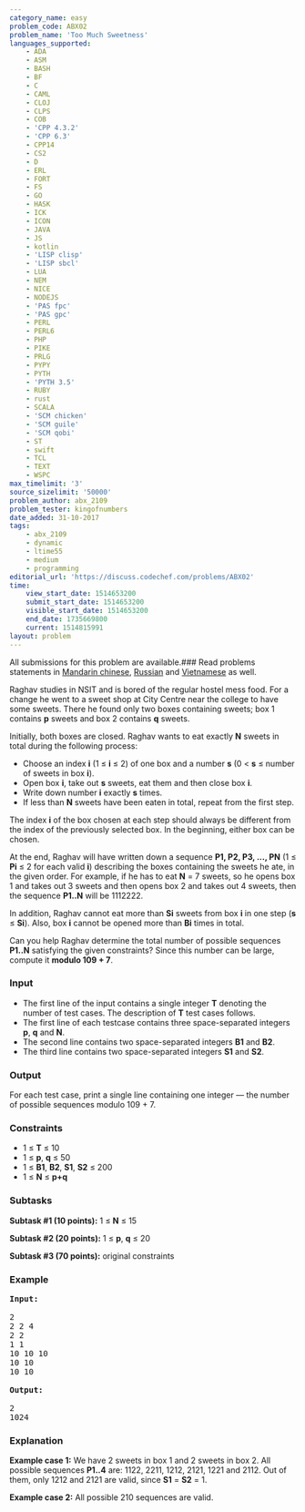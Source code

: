 ```yaml
---
category_name: easy
problem_code: ABX02
problem_name: 'Too Much Sweetness'
languages_supported:
    - ADA
    - ASM
    - BASH
    - BF
    - C
    - CAML
    - CLOJ
    - CLPS
    - COB
    - 'CPP 4.3.2'
    - 'CPP 6.3'
    - CPP14
    - CS2
    - D
    - ERL
    - FORT
    - FS
    - GO
    - HASK
    - ICK
    - ICON
    - JAVA
    - JS
    - kotlin
    - 'LISP clisp'
    - 'LISP sbcl'
    - LUA
    - NEM
    - NICE
    - NODEJS
    - 'PAS fpc'
    - 'PAS gpc'
    - PERL
    - PERL6
    - PHP
    - PIKE
    - PRLG
    - PYPY
    - PYTH
    - 'PYTH 3.5'
    - RUBY
    - rust
    - SCALA
    - 'SCM chicken'
    - 'SCM guile'
    - 'SCM qobi'
    - ST
    - swift
    - TCL
    - TEXT
    - WSPC
max_timelimit: '3'
source_sizelimit: '50000'
problem_author: abx_2109
problem_tester: kingofnumbers
date_added: 31-10-2017
tags:
    - abx_2109
    - dynamic
    - ltime55
    - medium
    - programming
editorial_url: 'https://discuss.codechef.com/problems/ABX02'
time:
    view_start_date: 1514653200
    submit_start_date: 1514653200
    visible_start_date: 1514653200
    end_date: 1735669800
    current: 1514815991
layout: problem
---
```

All submissions for this problem are available.### Read problems statements in [Mandarin chinese](http://www.codechef.com/download/translated/LTIME55/mandarin/ABX02.pdf), [Russian](http://www.codechef.com/download/translated/LTIME55/russian/ABX02.pdf) and [Vietnamese](http://www.codechef.com/download/translated/LTIME55/vietnamese/ABX02.pdf) as well.

Raghav studies in NSIT and is bored of the regular hostel mess food. For a change he went to a sweet shop at City Centre near the college to have some sweets. There he found only two boxes containing sweets; box 1 contains **p** sweets and box 2 contains **q** sweets.

Initially, both boxes are closed. Raghav wants to eat exactly **N** sweets in total during the following process:

- Choose an index **i** (1 ≤ **i** ≤ 2) of one box and a number **s** (0 &lt; **s** ≤ number of sweets in box **i**).
- Open box **i**, take out **s** sweets, eat them and then close box **i**.
- Write down number **i** exactly **s** times.
- If less than **N** sweets have been eaten in total, repeat from the first step.

The index **i** of the box chosen at each step should always be different from the index of the previously selected box. In the beginning, either box can be chosen.

At the end, Raghav will have written down a sequence **P1, P2, P3, ..., PN** (1 ≤ **Pi** ≤ 2 for each valid **i**) describing the boxes containing the sweets he ate, in the given order. For example, if he has to eat **N** = 7 sweets, so he opens box 1 and takes out 3 sweets and then opens box 2 and takes out 4 sweets, then the sequence **P1..N** will be 1112222.

In addition, Raghav cannot eat more than **Si** sweets from box **i** in one step (**s** ≤ **Si**). Also, box **i** cannot be opened more than **Bi** times in total.

Can you help Raghav determine the total number of possible sequences **P1..N** satisfying the given constraints? Since this number can be large, compute it **modulo 109 + 7**.

### Input

- The first line of the input contains a single integer **T** denoting the number of test cases. The description of **T** test cases follows.
- The first line of each testcase contains three space-separated integers **p**, **q** and **N**.
- The second line contains two space-separated integers **B1** and **B2**.
- The third line contains two space-separated integers **S1** and **S2**.

### Output

For each test case, print a single line containing one integer — the number of possible sequences modulo 109 + 7.

### Constraints

- 1 ≤ **T** ≤ 10
- 1 ≤ **p**, **q** ≤ 50
- 1 ≤ **B1**, **B2**, **S1**, **S2** ≤ 200
- 1 ≤ **N** ≤ **p+q**

### Subtasks

**Subtask #1 (10 points):** 1 ≤ **N** ≤ 15

**Subtask #2 (20 points):** 1 ≤ **p**, **q** ≤ 20

**Subtask #3 (70 points):** original constraints

### Example

<pre><b>Input:</b>

2
2 2 4
2 2
1 1
10 10 10
10 10
10 10

<b>Output:</b>

2
1024
</pre>
### Explanation

**Example case 1:** We have 2 sweets in box 1 and 2 sweets in box 2. All possible sequences **P1..4** are: 1122, 2211, 1212, 2121, 1221 and 2112. Out of them, only 1212 and 2121 are valid, since **S1** = **S2** = 1.

**Example case 2:** All possible 210 sequences are valid.

